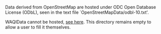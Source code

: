 Data derived from OpenStreetMap are hosted under ODC Open Database License (ODbL), seen in the text file `OpenStreetMapData/odbl-10.txt'.

WAQIData cannot be hosted, [see here](https://aqicn.org/api/). This directory remains empty to allow a user to fill it themselves.

